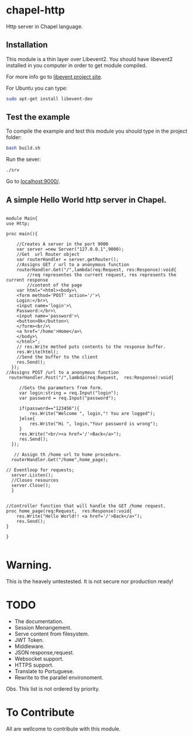 # chapel-http
Http server in Chapel language.

## Installation

This module is a thin layer over Libevent2. You should have libevent2 installed in you computer in order to get module compiled.

For more info go to [libevent project site](http://libevent.org/).

For Ubuntu you can type:
```bash
sudo apt-get install libevent-dev
``` 

## Test the example

To compile the example and test this module you should type in the project folder:
```bash
bash build.sh 

```

Run the sever:
```bash
./srv 

```

Go to [localhost:9000/](localhost:9000/).

## A simple Hello World http server in Chapel.
```chapel

module Main{
use Http;

proc main(){

    //Creates A server in the port 9000
    var server =new Server("127.0.0.1",9000);
    //Get  url Router object
    var routerHandler = server.getRouter();
    //Assigns GET / url to a anonymous function 
    routerHandler.Get("/",lambda(req:Request, res:Response):void{
        //req representes the current request, res represents the current response
        //content of the page
    var html="<html><body>\
    <form method='POST' action='/'>\
    Login:</br>\
    <input name='login'>\
    Password:</br>\
    <input name='password'>\
    <button>Ok</button>\
    </form><br/>\
    <a href='/home'>Home</a>\
    </body>\
    </html>";
    // res.Write method puts contents to the response buffer.
    res.Write(html);
    //Send the buffer to the client
    res.Send();
  });
//Assigns POST /url to a anonymous function
 routerHandler.Post("/",lambda(req:Request,  res:Response):void{

     //Gets the parameters from form.
     var login:string = req.Input("login"); 
     var password = req.Input("password");

     if(password=="123456"){
         res.Write("Welcome ", login,"! You are logged");
     }else{
         res.Write("Hi ", login,"Your password is wrong");
     }
     res.Write("<br/><a href='/'>Back</a>");
     res.Send();
  });
   
   // Assign th /home url to home procedure.
  routerHandler.Get("/home",home_page);

// Eventloop for requests;
  server.Listen();
  //Closes resources 
  server.Close();  
  }


//Controller function that will handle the GET /home request.
proc home_page(req:Request,  res:Response):void{
    res.Write("Hello World!! <a href='/'>Back</a>");
    res.Send();
}

}


```

# Warning.
This is the heavely untestested. It is not secure nor production ready! 

# TODO

* The documentation.
* Session Menangement.
* Serve content from filesystem.
* JWT Token.
* Middleware.
* JSON response,request.
* Websocket support.
* HTTPS support.
* Translate to Portuguese.
* Rewrite to the parallel environoment.

Obs. This list is not ordered by priority.

# To Contribute

All are wellcome to contribute with this module.
